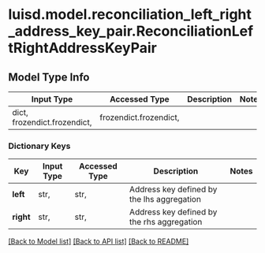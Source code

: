# luisd.model.reconciliation_left_right_address_key_pair.ReconciliationLeftRightAddressKeyPair

## Model Type Info
Input Type | Accessed Type | Description | Notes
------------ | ------------- | ------------- | -------------
dict, frozendict.frozendict,  | frozendict.frozendict,  |  | 

### Dictionary Keys
Key | Input Type | Accessed Type | Description | Notes
------------ | ------------- | ------------- | ------------- | -------------
**left** | str,  | str,  | Address key defined by the lhs aggregation | 
**right** | str,  | str,  | Address key defined by the rhs aggregation | 

[[Back to Model list]](../../README.md#documentation-for-models) [[Back to API list]](../../README.md#documentation-for-api-endpoints) [[Back to README]](../../README.md)

